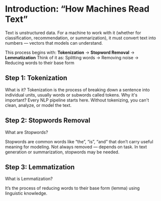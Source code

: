# Introduction: “How Machines Read Text”
Text is unstructured data. For a machine to work with it (whether for classification, recommendation, or summarization), it must convert text into numbers — vectors that models can understand.

This process begins with:
**Tokenization** -> **Stopword Removal** -> **Lemmatization**
Think of it as:
Splitting words -> Removing noise -> Reducing words to their base form

##  Step 1: Tokenization
What is it?
Tokenization is the process of breaking down a sentence into individual units, usually words or subwords called tokens.
Why it's important?
Every NLP pipeline starts here. Without tokenizing, you can't clean, analyze, or model the text.

## Step 2: Stopwords Removal
What are Stopwords?

Stopwords are common words like “the”, “is”, “and” that don’t carry useful meaning for modeling.
Not always removed — depends on task. In text generation or summarization, stopwords may be needed.

## Step 3: Lemmatization
What is Lemmatization?

It’s the process of reducing words to their base form (lemma) using linguistic knowledge.

